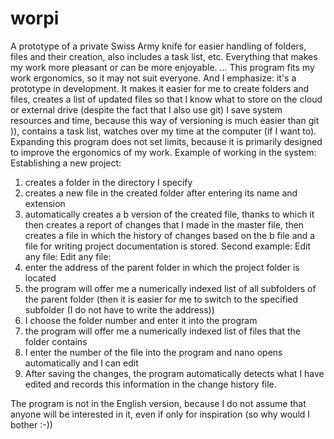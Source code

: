 # worpi
A prototype of a private Swiss Army knife for easier handling of folders, files and their creation, also includes a task list, etc. 
Everything that makes my work more pleasant or can be more enjoyable.
...
This program fits my work ergonomics, so it may not suit everyone. And I emphasize: it's a prototype in development. It makes it easier for me to create folders and files, creates a list of updated files so that I know what to store on the cloud or external drive (despite the fact that I also use git) I save system resources and time, 
because this way of versioning is much easier than git )), contains a task list, watches over my time at the computer (if I want to). 
Expanding this program does not set limits, because it is primarily designed to improve the ergonomics of my work.
Example of working in the system:
Establishing a new project:
1. creates a folder in the directory I specify
2. creates a new file in the created folder after entering its name and extension
3. automatically creates a b version of the created file, thanks to which it then creates a report of changes 
that I made in the master file, then creates a file in which the history of changes based on the b file and a file 
for writing project documentation is stored.
Second example:
Edit any file:
Edit any file:
1. enter the address of the parent folder in which the project folder is located
2. the program will offer me a numerically indexed list of all subfolders of the parent folder (then it is easier for me to switch to the specified subfolder (I do not have to write the address))
3. I choose the folder number and enter it into the program
4. the program will offer me a numerically indexed list of files that the folder contains
5. I enter the number of the file into the program and nano opens automatically and I can edit
6. After saving the changes, the program automatically detects what I have edited and records this information in the change history file.

The program is not in the English version, because I do not assume that anyone will be interested in it, 
even if only for inspiration (so why would I bother :-))
